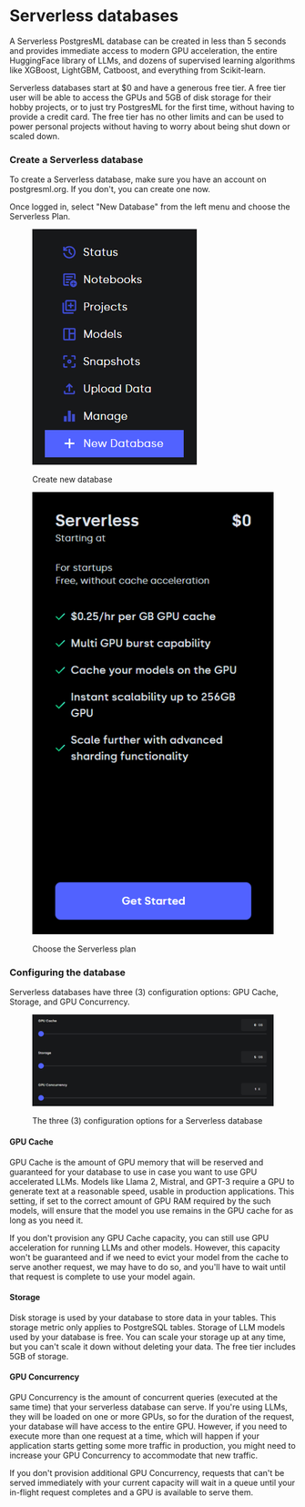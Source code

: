 # Serverless databases

A Serverless PostgresML database can be created in less than 5 seconds and provides immediate access to modern GPU acceleration, the entire HuggingFace library of LLMs, and dozens of supervised learning algorithms like XGBoost, LightGBM, Catboost, and everything from Scikit-learn.

Serverless databases start at $0 and have a generous free tier. A free tier user will be able to access the GPUs and 5GB of disk storage for their hobby projects, or to just try PostgresML for the first time, without having to provide a credit card. The free tier has no other limits and can be used to power personal projects without having to worry about being shut down or scaled down.

### Create a Serverless database

To create a Serverless database, make sure you have an account on postgresml.org. If you don't, you can create one now.

Once logged in, select "New Database" from the left menu and choose the Serverless Plan.

<figure><img src="../../../.gitbook/assets/image (1).png" alt=""><figcaption><p>Create new database</p></figcaption></figure>

<figure><img src="../../../.gitbook/assets/image (2).png" alt=""><figcaption><p>Choose the Serverless plan</p></figcaption></figure>

### Configuring the database

Serverless databases have three (3) configuration options: GPU Cache, Storage, and GPU Concurrency.

<figure><img src="../../../.gitbook/assets/image (3).png" alt=""><figcaption><p>The three (3) configuration options for a Serverless database</p></figcaption></figure>

#### GPU Cache

GPU Cache is the amount of GPU memory that will be reserved and guaranteed for your database to use in case you want to use GPU accelerated LLMs. Models like Llama 2, Mistral, and GPT-3 require a GPU to generate text at a reasonable speed, usable in production applications. This setting, if set to the correct amount of GPU RAM required by the such models, will ensure that the model you use remains in the GPU cache for as long as you need it.

If you don't provision any GPU Cache capacity, you can still use GPU acceleration for running LLMs and other models. However, this capacity won't be guaranteed and if we need to evict your model from the cache to serve another request, we may have to do so, and you'll have to wait until that request is complete to use your model again.

#### Storage

Disk storage is used by your database to store data in your tables. This storage metric only applies to PostgreSQL tables. Storage of LLM models used by your database is free. You can scale your storage up at any time, but you can't scale it down without deleting your data. The free tier includes 5GB of storage.

#### GPU Concurrency

GPU Concurrency is the amount of concurrent queries (executed at the same time) that your serverless database can serve. If you're using LLMs, they will be loaded on one or more GPUs, so for the duration of the request, your database will have access to the entire GPU. However, if you need to execute more than one request at a time, which will happen if your application starts getting some more traffic in production, you might need to increase your GPU Concurrency to accommodate that new traffic.

If you don't provision additional GPU Concurrency, requests that can't be served immediately with your current capacity will wait in a queue until your in-flight request completes and a GPU is available to serve them.

